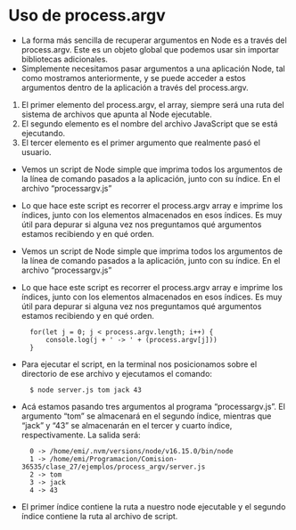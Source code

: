 # Uso de process.argv

- La forma más sencilla de recuperar argumentos en Node es a través del process.argv. Este es un objeto global que podemos usar sin importar bibliotecas adicionales.
- Simplemente necesitamos pasar argumentos a una aplicación Node, tal como mostramos anteriormente, y se puede acceder a estos argumentos dentro de la aplicación a través del process.argv.

1. El primer elemento del process.argv, el array, siempre será una ruta del sistema de archivos que apunta al Node ejecutable. 
2. El segundo elemento es el nombre del archivo JavaScript que se está ejecutando.
3. El tercer elemento es el primer argumento que realmente pasó el usuario.

- Vemos un script de Node simple que imprima todos los argumentos de la línea de comando pasados ​​a la aplicación, junto con su índice. En el archivo “processargv.js”
- Lo que hace este script es recorrer el process.argv array e imprime los índices, junto con los elementos almacenados en esos índices. Es muy útil para depurar si alguna vez nos preguntamos qué argumentos estamos recibiendo y en qué orden.
- Vemos un script de Node simple que imprima todos los argumentos de la línea de comando pasados ​​a la aplicación, junto con su índice. En el archivo “processargv.js”
- Lo que hace este script es recorrer el process.argv array e imprime los índices, junto con los elementos almacenados en esos índices. Es muy útil para depurar si alguna vez nos preguntamos qué argumentos estamos recibiendo y en qué orden.

		for(let j = 0; j < process.argv.length; i++) {
			console.log(j + ' -> ' + (process.argv[j]))
		}

- Para ejecutar el script, en la terminal nos posicionamos sobre el directorio de ese archivo y ejecutamos el comando:

		$ node server.js tom jack 43

- Acá estamos pasando tres argumentos al programa “processargv.js”. El argumento “tom” se almacenará en el segundo índice, mientras que “jack” y “43” se almacenarán en el tercer y cuarto índice, respectivamente. La salida será:

		0 -> /home/emi/.nvm/versions/node/v16.15.0/bin/node
		1 -> /home/emi/Programacion/Comision-36535/clase_27/ejemplos/process_argv/server.js
		2 -> tom
		3 -> jack
		4 -> 43

- El primer índice contiene la ruta a nuestro node ejecutable y el segundo índice contiene la ruta al archivo de script.


